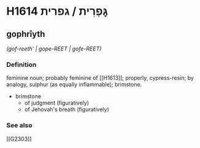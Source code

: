 # H1614 גׇּפְרִית / גפרית

## gophrîyth

_(gof-reeth' | ɡope-REET | ɡofe-REET)_

### Definition

feminine noun; probably feminine of [[H1613]]; properly, cypress-resin; by analogy, sulphur (as equally inflammable); brimstone.

- brimstone
    - of judgment (figuratively)
    - of Jehovah's breath (figuratively)
### See also

[[G2303]]

